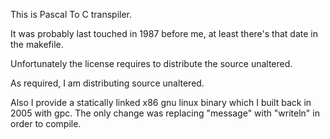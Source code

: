 This is Pascal To C transpiler.

It was probably last touched in 1987 before me, at least there's that date in the makefile.

Unfortunately the license requires to distribute the source unaltered.

As required, I am distributing source unaltered.

Also I provide a statically linked x86 gnu linux binary which I built back in 2005 with gpc.
The only change was replacing "message" with "writeln" in order to compile.
